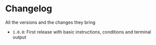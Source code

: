 # Changelog
All the versions and the changes they bring

- `1.0.0`: First release with basic instructions, conditions and terminal output
